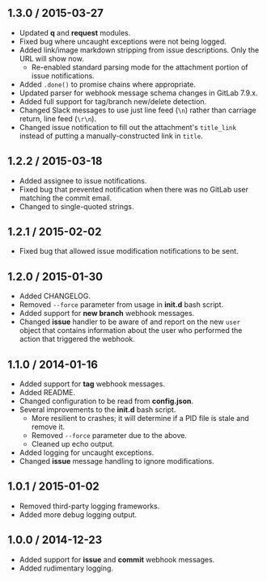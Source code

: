 ## 1.3.0 / 2015-03-27
* Updated **q** and **request** modules.
* Fixed bug where uncaught exceptions were not being logged.
* Added link/image markdown stripping from issue descriptions. Only the URL will show now.
  * Re-enabled standard parsing mode for the attachment portion of issue notifications.
* Added `.done()` to promise chains where appropriate.
* Updated parser for webhook message schema changes in GitLab 7.9.x.
* Added full support for tag/branch new/delete detection.
* Changed Slack messages to use just line feed (`\n`) rather than carriage return, line feed (`\r\n`).
* Changed issue notification to fill out the attachment's `title_link` instead of putting a manually-constructed link in `title`.

## 1.2.2 / 2015-03-18
* Added assignee to issue notifications.
* Fixed bug that prevented notification when there was no GitLab user matching the commit email.
* Changed to single-quoted strings.

## 1.2.1 / 2015-02-02
* Fixed bug that allowed issue modification notifications to be sent.

## 1.2.0 / 2015-01-30
* Added CHANGELOG.
* Removed `--force` parameter from usage in **init.d** bash script.
* Added support for **new branch** webhook messages.
* Changed **issue** handler to be aware of and report on the new `user` object that contains information
  about the user who performed the action that triggered the webhook.

## 1.1.0 / 2014-01-16
* Added support for **tag** webhook messages.
* Added README.
* Changed configuration to be read from **config.json**.
* Several improvements to the **init.d** bash script.
  * More resilient to crashes; it will determine if a PID file is stale and remove it.
  * Removed `--force` parameter due to the above.
  * Cleaned up echo output.
* Added logging for uncaught exceptions.
* Changed **issue** message handling to ignore modifications.

## 1.0.1 / 2015-01-02
* Removed third-party logging frameworks.
* Added more debug logging output.

## 1.0.0 / 2014-12-23
* Added support for **issue** and **commit** webhook messages.
* Added rudimentary logging.
